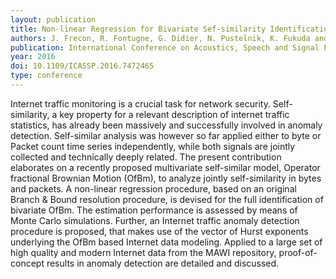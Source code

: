 ```yaml
---
layout: publication
title: Non-linear Regression for Bivariate Sef-similarity Identification - Application to Anomaly Detection in Internet Traffic Based on a Joint Scaling Analysis of Packet and Byte Counts
authors: J. Frecon, R. Fontugne, G. Didier, N. Pustelnik, K. Fukuda and P. Abry
publication: International Conference on Acoustics, Speech and Signal Processing (ICASSP)
year: 2016
doi: 10.1109/ICASSP.2016.7472465
type: conference
---
```


Internet traffic monitoring is a crucial task for network security. Self-similarity, a key property for a relevant description of internet traffic statistics, has already been massively and successfully involved in anomaly detection. Self-similar analysis was however so far applied either to byte or Packet count time series independently, while both signals are jointly collected and technically deeply related. The present contribution elaborates on a recently proposed multivariate self-similar model, Operator fractional Brownian Motion (OfBm), to analyze jointly self-similarity in bytes and packets. A non-linear regression procedure, based on an original Branch & Bound resolution procedure, is devised for the full identification of bivariate OfBm. The estimation performance is assessed by means of Monte Carlo simulations. Further, an Internet traffic anomaly detection procedure is proposed, that makes use of the vector of Hurst exponents underlying the OfBm based Internet data modeling. Applied to a large set of high quality and modern Internet data from the MAWI repository, proof-of-concept results in anomaly detection are detailed and discussed.